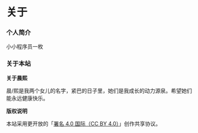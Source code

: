 # 关于



### 个人简介

小小程序员一枚

### 关于本站

**关于晨熙**

晨/熙是我两个女儿的名字，紧巴的日子里，她们是我成长的动力源泉。希望她们能永远健康快乐。


**版权说明**

本站采用更开放的「[署名 4.0 国际（CC BY 4.0）](https://creativecommons.org/licenses/by/4.0/deed.zh)」创作共享协议。

